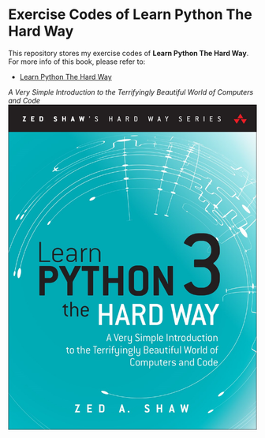 # Exercise Codes of Learn Python The Hard Way
This repository stores my exercise codes of **Learn Python The Hard Way**.  
For more info of this book, please refer to:
-   [Learn Python The Hard Way](https://learnpythonthehardway.org/python3/)

*A Very Simple Introduction to the Terrifyingly Beautiful World of Computers and Code*
![cover](/img/cover.jpg)
